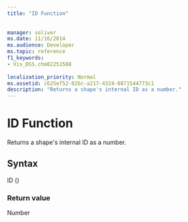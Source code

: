 ```yaml
---
title: "ID Function"
 
 
manager: soliver
ms.date: 11/16/2014
ms.audience: Developer
ms.topic: reference
f1_keywords:
- Vis_DSS.chm82251588
 
localization_priority: Normal
ms.assetid: c625ef52-02bc-a217-4324-8871544773c1
description: "Returns a shape's internal ID as a number."
---
```


# ID Function

Returns a shape's internal ID as a number.
  
## Syntax

ID ()
  
### Return value

Number
  

